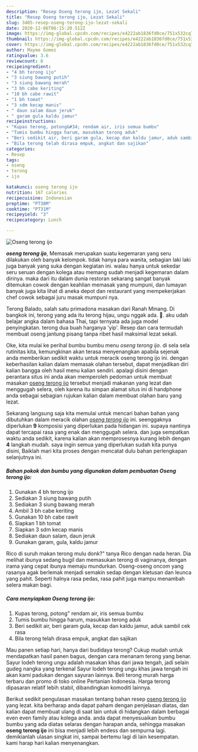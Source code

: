 ```yaml
---
description: "Resep Oseng terong ijo, Lezat Sekali"
title: "Resep Oseng terong ijo, Lezat Sekali"
slug: 3405-resep-oseng-terong-ijo-lezat-sekali
date: 2020-12-06T06:15:20.512Z
image: https://img-global.cpcdn.com/recipes/e4222ab1836fd0ce/751x532cq70/oseng-terong-ijo-foto-resep-utama.jpg
thumbnail: https://img-global.cpcdn.com/recipes/e4222ab1836fd0ce/751x532cq70/oseng-terong-ijo-foto-resep-utama.jpg
cover: https://img-global.cpcdn.com/recipes/e4222ab1836fd0ce/751x532cq70/oseng-terong-ijo-foto-resep-utama.jpg
author: Mayme Gomez
ratingvalue: 3.6
reviewcount: 8
recipeingredient:
- "4 bh terong ijo"
- "3 siung bawang putih"
- "3 siung bawang merah"
- "3 bh cabe keriting"
- "10 bh cabe rawit"
- "1 bh tomat"
- "3 sdm kecap manis"
- " daun salam daun jeruk"
- " garam gula kaldu jamur"
recipeinstructions:
- "Kupas terong, potong&#34; rendam air, iris semua bumbu"
- "Tumis bumbu hingga harum, masukkan terong aduk"
- "Beri sedikit air, beri garam gula, kecap dan kaldu jamur, aduk sambil cek rasa"
- "Bila terong telah dirasa empuk, angkat dan sajikan"
categories:
- Resep
tags:
- oseng
- terong
- ijo

katakunci: oseng terong ijo 
nutrition: 167 calories
recipecuisine: Indonesian
preptime: "PT30M"
cooktime: "PT31M"
recipeyield: "3"
recipecategory: Lunch

---
```



![Oseng terong ijo](https://img-global.cpcdn.com/recipes/e4222ab1836fd0ce/751x532cq70/oseng-terong-ijo-foto-resep-utama.jpg)

<b><i>oseng terong ijo</i></b>, Memasak merupakan suatu kegemaran yang seru dilakukan oleh banyak kelompok. tidak hanya para wanita, sebagian laki laki juga banyak yang suka dengan kegiatan ini. walau hanya untuk sekedar seru seruan dengan kolega atau memang sudah menjadi kegemaran dalam dirinya. maka dari itu dalam dunia restoran sekarang sangat banyak ditemukan cowok dengan keahlian memasak yang mumpuni, dan lumayan banyak juga kita lihat di aneka depot dan restaurant yang mempekerjakan chef cowok sebagai juru masak mumpuni nya.

Terong Balado, salah satu primadona masakan dari Ranah Minang. Di bangkok ini, terong yang ada itu terong hijau, ungu nggak ada. 🙂. aku udah belajar angka dalam bahasa Thai, tapi ternyata ada juga model penyingkatan. terong dua buah harganya &#39;yip&#39;. Resep dan cara termudah membuat oseng jantung pisang tanpa ribet hasil maksimal lezat sekali.

Oke, kita mulai ke perihal bumbu bumbu menu <i>oseng terong ijo</i>. di sela sela rutinitas kita, kemungkinan akan terasa menyenangkan apabila sejenak anda memberikan sedikit waktu untuk meracik oseng terong ijo ini. dengan keberhasilan kalian dalam memasak olahan tersebut, dapat menjadikan diri kalian bangga oleh hasil menu kalian sendiri. apalagi disini dengan perantara situs ini anda akan memperoleh pedoman untuk membuat masakan <u>oseng terong ijo</u> tersebut menjadi makanan yang lezat dan menggugah selera, oleh karena itu simpan alamat situs ini di handphone anda sebagai sebagian rujukan kalian dalam membuat olahan baru yang lezat.


Sekarang langsung saja kita memulai untuk mencari bahan bahan yang dibutuhkan dalam meracik olahan <u><i>oseng terong ijo</i></u> ini. seenggaknya diperlukan <b>9</b> komposisi yang diperlukan pada hidangan ini. supaya nantinya dapat tercapai rasa yang enak dan menggugah selera. dan juga sempatkan waktu anda sedikit, karena kalian akan memprosesnya kurang lebih dengan <b>4</b> langkah mudah. saya ingin semua yang diperlukan sudah kita punya disini, Baiklah mari kita proses dengan mencatat dulu bahan perlengkapan selanjutnya ini.

<!--inarticleads1-->

##### Bahan pokok dan bumbu yang digunakan dalam pembuatan Oseng terong ijo:

1. Gunakan 4 bh terong ijo
1. Sediakan 3 siung bawang putih
1. Sediakan 3 siung bawang merah
1. Ambil 3 bh cabe keriting
1. Gunakan 10 bh cabe rawit
1. Siapkan 1 bh tomat
1. Siapkan 3 sdm kecap manis
1. Sediakan  daun salam, daun jeruk
1. Gunakan  garam, gula, kaldu jamur


Rico di suruh makan terong mulu donk?&#34; tanya Rico dengan nada heran. Dia melihat ibunya sedang bugil dan memasukan terong di vaginanya, dengan irama yang cepat ibunya memaju mundurkan. Oseng-oseng oncom yang rasanya agak berlemak menjadi semakin sedap dengan kletusan dan leunca yang pahit. Seperti halnya rasa pedas, rasa pahit juga mampu menambah selera makan bagi. 

<!--inarticleads2-->

##### Cara menyiapkan Oseng terong ijo:

1. Kupas terong, potong&#34; rendam air, iris semua bumbu
1. Tumis bumbu hingga harum, masukkan terong aduk
1. Beri sedikit air, beri garam gula, kecap dan kaldu jamur, aduk sambil cek rasa
1. Bila terong telah dirasa empuk, angkat dan sajikan


Mau panen setiap hari, hanya dari budidaya terong? Cukup mudah untuk mendapatkan hasil panen bagus, dengan cara menanam terong yang benar. Sayur lodeh terong ungu adalah masakan khas dari jawa tengah, jadi selain gudeg nangka yang terkenal Sayur lodeh terong ungu khas jawa tengah ini akan kami padukan dengan sayuran lainnya. Beli terong murah harga terbaru dan promo di toko online Pertanian Indonesia. Harga terong dipasaran relatif lebih stabil, dibandingkan komoditi lainnya. 

Berikut sedikit pengulasan masakan tentang bahan resep <u>oseng terong ijo</u> yang lezat. kita berharap anda dapat paham dengan penjelasan diatas, dan kalian dapat membuat ulang di saat lain untuk di hidangkan dalam berbagai even even family atau kolega anda. anda dapat menyesuaikan bumbu bumbu yang ada diatas selaras dengan harapan anda, sehingga masakan <b>oseng terong ijo</b> ini bisa menjadi lebih endess dan sempurna lagi. demikianlah ulasan singkat ini, sampai bertemu lagi di lain kesempatan. kami harap hari kalian menyenangkan.
